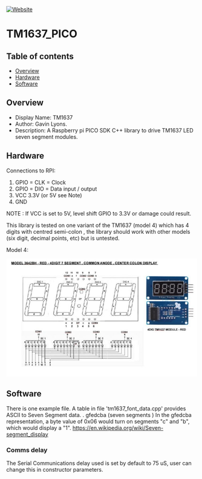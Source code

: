 [![Website](https://img.shields.io/badge/Website-Link-blue.svg)](https://gavinlyonsrepo.github.io/)

# TM1637_PICO

## Table of contents

  * [Overview](#overview)
  * [Hardware](#hardware)
  * [Software](#software)

## Overview

* Display Name: TM1637
* Author: Gavin Lyons.
* Description: A Raspberry pi PICO SDK C++ library to drive TM1637 LED seven segment modules.

## Hardware

Connections to RPI:

1. GPIO  = CLK  = Clock
2. GPIO = DIO = Data input / output
3. VCC 3.3V (or 5V see Note)
4. GND


NOTE : If VCC is set to 5V, level shift GPIO to 3.3V or damage could result.

This library is tested on one variant of the TM1637 (model 4)
which has 4 digits with centred semi-colon , the library should work with other models
(six digit, decimal points, etc) but is untested.


Model 4: 

[![ model4 ](https://github.com/gavinlyonsrepo/pic_16F1619_projects/blob/master/images/tm1637.jpg)](https://github.com/gavinlyonsrepo/pic_16F1619_projects/blob/master/images/tm1637.jpg)


## Software

There is one example file. A table in file 'tm1637_font_data.cpp' provides ASCII to Seven Segment data.
. gfedcba (seven segments ) In the gfedcba representation,
a byte value of 0x06 would turn on segments "c" and "b",
which would display a "1". https://en.wikipedia.org/wiki/Seven-segment_display

### Comms delay

The Serial Communications delay used is set by default to 75 uS,  user can change this in constructor parameters.

